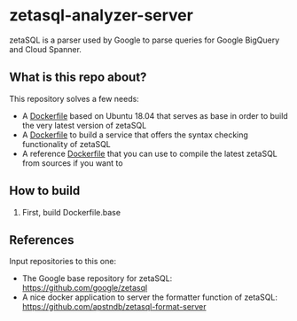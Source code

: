 # zetasql-analyzer-server

zetaSQL is a parser used by Google to parse queries for Google BigQuery and Cloud Spanner. 

## What is this repo about?

This repository solves a few needs:
- A [Dockerfile](https://github.com/ebendutoit/zetasql-analyzer-server/blob/master/Dockerfile.base) based on Ubuntu 18.04 that serves as base in order to build the very latest version of zetaSQL
- A [Dockerfile](https://github.com/ebendutoit/zetasql-analyzer-server/blob/master/Dockerfile) to build a service that offers the syntax checking functionality of zetaSQL
- A reference [Dockerfile](https://github.com/ebendutoit/zetasql-analyzer-server/blob/master/Dockerfile.latest) that you can use to compile the latest zetaSQL from sources if you want to

## How to build

1. First, build Dockerfile.base

## References
Input repositories to this one:
- The Google base repository for zetaSQL: https://github.com/google/zetasql
- A nice docker application to server the formatter function of zetaSQL: https://github.com/apstndb/zetasql-format-server

